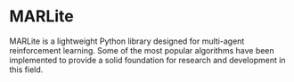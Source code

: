 # MARLite
MARLite is a lightweight Python library designed for multi-agent reinforcement learning. Some of the most popular algorithms have been implemented to provide a solid foundation for research and development in this field.
